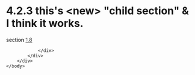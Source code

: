<html dir="LTR" xmlns:mshelp="http://msdn.microsoft.com/mshelp" xmlns:ddue="http://ddue.schemas.microsoft.com/authoring/2003/5" xmlns:xlink="http://www.w3.org/1999/xlink" xmlns:tool="http://www.microsoft.com/tooltip">
    <head>
        <meta http-equiv="Content-Type" content="text/html; CHARSET=utf-8"></meta>
        <meta name="save" content="history"></meta>
        <title>4.2.3 this's &lt;new&gt; &quot;child section&quot; &amp; I think it works.</title>
        <xml>
            <mshelp:toctitle title="4.2.3 this's &lt;new&gt; &quot;child section&quot; &amp; I think it works."></mshelp:toctitle>
            <mshelp:rltitle title="[MS-CANARYBLOCK]: this's &lt;new&gt; &quot;child section&quot; &amp; I think it works."></mshelp:rltitle>
            <mshelp:keyword index="A" term="3ea44a2c-89a6-4690-968f-45bb469d82ab"></mshelp:keyword>
            <mshelp:attr name="DCSext.ContentType" value="open specification"></mshelp:attr>
            <mshelp:attr name="AssetID" value="3ea44a2c-89a6-4690-968f-45bb469d82ab"></mshelp:attr>
            <mshelp:attr name="TopicType" value="kbRef"></mshelp:attr>
            <mshelp:attr name="DCSext.Title" value="[MS-CANARYBLOCK]: this's &lt;new&gt; &quot;child section&quot; &amp; I think it works." />
        </xml>
    </head>
    <body>
        <div id="header">
            <h1 class="heading">4.2.3 this's &lt;new&gt; &quot;child section&quot; &amp; I think it works.</h1>
        </div>
        <div id="mainSection">
            <div id="mainBody">
                <div id="allHistory" class="saveHistory"></div>
                <div id="sectionSection0" class="section" name="collapseableSection">
                    

<p>section <a href="50d1f7f8-a53c-4696-bfd5-ed99a82d6529.htm">1.8</a></p>


                </div>
            </div>
        </div>
    </body>
</html>